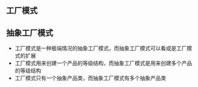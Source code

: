 ## 工厂模式  
## 抽象工厂模式
* 工厂模式是一种极端情况的抽象工厂模式，而抽象工厂模式可以看成是工厂模式的扩展
* 工厂模式用来创建一个产品的等级结构，而抽象工厂模式是用来创建多个产品的等级结构
* 工厂模式只有一个抽象产品类，而抽象工厂模式有多个抽象产品类
